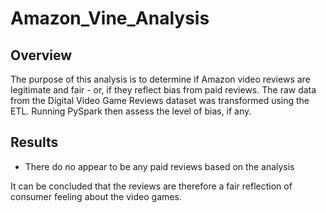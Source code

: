 # Amazon_Vine_Analysis

## Overview
The purpose of this analysis is to determine if Amazon video reviews are legitimate and fair - or, if they reflect bias from paid reviews. The raw data from the Digital Video Game Reviews dataset was transformed using the ETL. Running PySpark then assess the level of bias, if any.

## Results

  - There do no appear to be any paid reviews based on the analysis

It can be concluded that the reviews are therefore a fair reflection of consumer feeling about the video games. 

